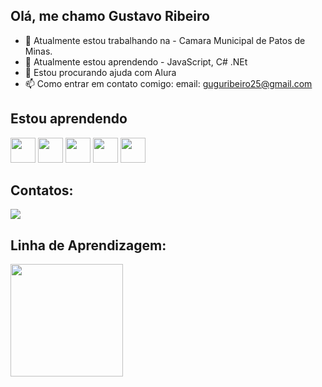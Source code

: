 
## Olá, me chamo Gustavo Ribeiro

- 🔭 Atualmente estou trabalhando na - Camara Municipal de Patos de Minas.
- 🌱 Atualmente estou aprendendo - JavaScript, C# .NEt
- 🤔 Estou procurando ajuda com Alura
- 📫 Como entrar em contato comigo: email: guguribeiro25@gmail.com

## Estou aprendendo
<img loading="lazy" src="https://cdn.jsdelivr.net/gh/devicons/devicon/icons/javascript/javascript-original.svg" width="40" height="40"/>
<img src="https://cdn.jsdelivr.net/gh/devicons/devicon@latest/icons/csharp/csharp-original.svg" width="40" height="40"/> <img src="https://cdn.jsdelivr.net/gh/devicons/devicon@latest/icons/dot-net/dot-net-original-wordmark.svg" width="40" height="40" />
<img src="https://cdn.jsdelivr.net/gh/devicons/devicon@latest/icons/mysql/mysql-original-wordmark.svg" width="40" heigth="40"  />
<img src="https://cdn.jsdelivr.net/gh/devicons/devicon@latest/icons/python/python-original-.svg" width="40" heigth="40"  />

## Contatos:
<div>
  <a href="https://www.linkedin.com/in/gustavo-ribeiro-95b8b0230" target="_blank"><img loading="lazy" src="https://img.shields.io/badge/-LinkedIn-%230077B5?style=for-the-badge&logo=linkedin&logoColor=white" target="_blank"></a>
</div>

## Linha de Aprendizagem:
<div>
  <a href="https://github.com/gustavosaid">
  <img loading="lazy" height="180em" src="https://github-readme-stats.vercel.app/api/top-langs/?username=gustavosaid&layout=compact&langs_count=7&theme=dracula"/>
</div>


